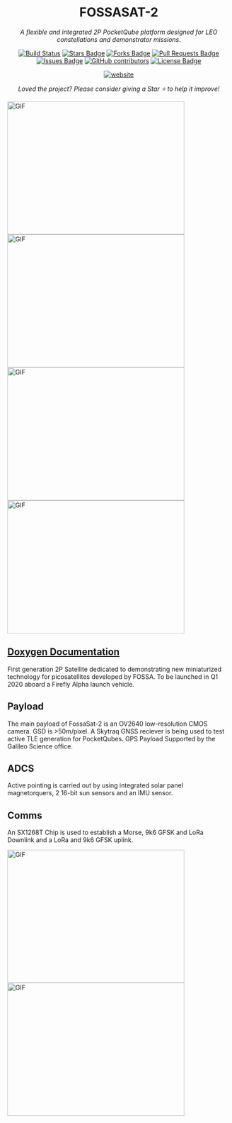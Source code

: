 <h1 align="center">FOSSASAT-2</h1>
<div align="center">

<i>A flexible and integrated 2P PocketQube platform designed for LEO constellations and demonstrator missions.</i>

[![Build Status](https://Github.com/FOSSASystems/FOSSASAT-2/workflows/CI/badge.svg)](https://github.com/FOSSASystems/FOSSASAT-2/actions)
<a href="https://github.com/FOSSASystems/FOSSASAT-2/stargazers"><img src="https://img.shields.io/github/stars/FOSSASystems/FOSSASAT-2" alt="Stars Badge"/></a>
<a href="https://github.com/FOSSASystems/FOSSASAT-2/network/members"><img src="https://img.shields.io/github/forks/FOSSASystems/FOSSASAT-2" alt="Forks Badge"/></a>
<a href="https://github.com/FOSSASystems/FOSSASAT-2/pulls"><img src="https://img.shields.io/github/issues-pr/FOSSASystems/FOSSASAT-2" alt="Pull Requests Badge"/></a>
<a href="https://github.com/FOSSASystems/FOSSASAT-2/issues"><img src="https://img.shields.io/github/issues/FOSSASystems/FOSSASAT-2" alt="Issues Badge"/></a>
<a href="https://github.com/FOSSASystems/FOSSASAT-2/graphs/contributors"><img alt="GitHub contributors" src="https://img.shields.io/github/contributors/FOSSASystems/FOSSASAT-2?color=2b9348"></a>
<a href="https://github.com/FOSSASystems/FOSSASAT-2/blob/master/LICENSE"><img src="https://img.shields.io/github/license/FOSSASystems/FOSSASAT-2?color=2b9348" alt="License Badge"/></a>


<a href="https://fossa.systems/fossasat-2/"><img src="https://img.shields.io/static/v1?label=&labelColor=505050&message=website&color=%230076D6&style=flat&logo=google-chrome&logoColor=%230076D6" alt="website"/></a>
<!-- <img src="http://hits.dwyl.com/FOSSASystems/FOSSASAT-2.svg" alt="Hits Badge"/> -->


<i>Loved the project? Please consider giving a Star ⭐️ to help it improve!</i>

</div></div>
</div>

<img width="400" height="300" align="left" alt="GIF" src="https://user-images.githubusercontent.com/22770735/92360470-7ac63b00-f10a-11ea-813c-33666969a2a5.jpg" />
<img width="400" height="300" align="center" alt="GIF" src="https://user-images.githubusercontent.com/22770735/92360491-81ed4900-f10a-11ea-8bf3-148f85f86fa6.jpg" />
<img width="400" height="300" align="left" alt="GIF" src="https://user-images.githubusercontent.com/22770735/92360453-739f2d00-f10a-11ea-80b4-5bcf9976401c.jpg" />
<img width="400" height="300" align="center" alt="GIF" src="https://user-images.githubusercontent.com/22770735/92360480-7e59c200-f10a-11ea-8ef2-bfc5b55f4669.jpg" />

## [Doxygen Documentation](https://fossasystems.github.io/FOSSASAT-2)


First generation 2P Satellite dedicated to demonstrating new miniaturized technology for picosatellites developed by FOSSA. To be launched in Q1 2020 aboard a Firefly Alpha launch vehicle. 

## Payload
The main payload of FossaSat-2 is an OV2640 low-resolution CMOS camera. GSD is >50m/pixel. A Skytraq GNSS reciever is being used to test active TLE generation for PocketQubes. GPS Payload Supported by the Galileo Science office.

## ADCS
Active pointing is carried out by using integrated solar panel magnetorquers, 2 16-bit sun sensors and an IMU sensor.

## Comms
An SX1268T Chip is used to establish a Morse, 9k6 GFSK and LoRa Downlink and a LoRa and 9k6 GFSK uplink.

<img width="400" height="300" align="left" alt="GIF" src="https://user-images.githubusercontent.com/22770735/92362086-1658ab00-f10d-11ea-8134-89b33b9b95ce.jpg" />
<img width="400" height="300" align="center" alt="GIF" src="https://user-images.githubusercontent.com/22770735/92362101-1eb0e600-f10d-11ea-8654-0a89e8b4275e.jpg" />
